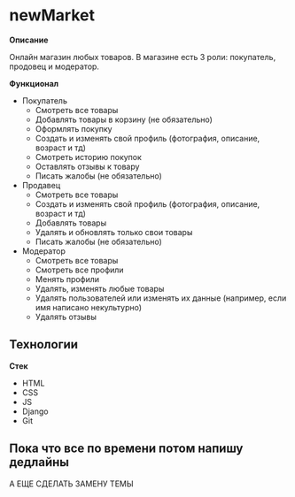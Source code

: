 # newMarket



**Описание**

Онлайн магазин любых товаров. В магазине есть 3 роли: покупатель, продовец и модератор. 



**Функционал**
- Покупатель
  - Смотреть все товары
  - Добавлять товары в корзину (не обязательно)
  - Оформлять покупку
  - Создать и изменять свой профиль (фотография, описание, возраст и тд)
  - Смотреть историю покупок
  - Оставлять отзывы к товару
  - Писать жалобы (не обязательно)
- Продавец
  - Смотреть все товары
  - Создать и изменять свой профиль (фотография, описание, возраст и тд)
  - Добавлять товары
  - Удалять и обновлять только свои товары
  - Писать жалобы (не обязательно)
- Модератор
  - Смотреть все товары
  - Смотреть все профили
  - Менять профили
  - Удалять, изменять любые товары
  - Удалять пользователей или изменять их данные (например, если имя написано некультурно)
  - Удалять отзывы

## Технологии

**Стек**

- HTML
- CSS
- JS
- Django
- Git

## Пока что все по времени потом напишу дедлайны

А ЕЩЕ СДЕЛАТЬ ЗАМЕНУ ТЕМЫ
